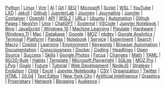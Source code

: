 
[Python](/python/) | [Linux](/linux/) | [Vim](/vim/) | [AI](/ai/) | [Git](/git/) | 
[SEO](/seo/) | [Microsoft](/microsoft/) | [Script](/script/) | [WSL](/wsl/) | [YouTube](/youtube/) | 
[LXD](/lxd/) | [Jekyll](/jekyll/) | [Github](/github/) | [JupyterLab](/jupyterlab/) | [Journey](/journey/) | 
[Journaling](/journaling/) | [Jupyter](/jupyter/) | [Container](/container/) | [OpenAI](/openai/) | [API](/api/) | 
[WSL2](/wsl2/) | [URLs](/url/) | [Ubuntu](/ubuntu/) | [Automation](/automation/) | [Github Pages](/github-pages/) | 
[NeoVim](/neovim/) | [Unix](/unix/) | [ChatGPT](/chatgpt/) | [Systemd](/systemd/) | [VSCode](/vscode/) | 
[Jupyter Notebook](/jupyter-notebook/) | [Bing](/bing/) | [JavaScript](/javascript/) | [Windows 10](/windows-10/) | [Machine Learning](/machine-learning/) | 
[Pipulate](/pipulate/) | [Hardware](/hardware/) | [Windows 11](/windows-11/) | [Mac](/mac/) | [Database](/database/) | 
[Google](/google/) | [MOZ](/moz/) | [nbdev](/nbdev/) | [Google Analytics](/google-analytics/) | [Terminal](/terminal/) | 
[Platform](/platform/) | [Pandas](/panda/) | [Notebook](/notebook/) | [Service](/service/) | [Experiment](/experiment/) | 
[Search](/search/) | [Macro](/macro/) | [Copilot](/copilot/) | [Learning](/learning/) | [Environment](/environment/) | 
[Keywords](/keywords/) | [Browser Automation](/browser-automation/) | [Documentation](/documentation/) | [Consciousness](/consciousness/) | [Docker](/docker/) | 
[Coding](/coding/) | [Headlines](/headline/) | [Open Source](/open-source/) | [Success](/success/) | [Skills](/skill/) | 
[Google Photos](/google-photos/) | [Focus](/focus/) | [Changes](/change/) | [Math](/math/) | [YAML](/yaml/) | 
[80/20-Rule](/80-20-rule/) | [Habits](/habit/) | [Template](/template/) | [Microsoft Playwright](/microsoft-playwright/) | [SQLite](/sqlite/) | 
[MOZ Pro](/moz-pro/) | [LPvg](/lpvg/) | [Goals](/goal/) | [Future](/future/) | [Tutorial](/tutorial/) | 
[Web Development](/web-development/) | [NodeJS](/nodejs/) | [Strategy](/strategy/) | [Evolution](/evolution/) | [Child](/child/) | 
[Excel](/excel/) | [Jupyter Notebooks](/jupyter-notebooks/) | [CSV](/csv/) | [Organization](/organization/) | [Twitter](/twitter/) | 
[HTML](/html/) | [20.04](/20-04/) | [Text Editor](/text-editor/) | [New York City](/new-york-city/) | [Artificial Intelligence](/artificial-intelligence/) | 
[Graphics](/graphic/) | [Proprietary](/proprietary/) | [Network](/network/) | [Blogging](/blogging/) | [Audience](/audience/) | 